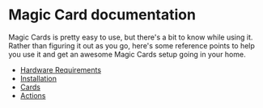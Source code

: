 # Magic Card documentation

Magic Cards is pretty easy to use, but there's a bit to know while using it. Rather than figuring it out as you go, here's some reference points to help you use it and get an awesome Magic Cards setup going in your home.

* [Hardware Requirements](hardware.md)
* [Installation](install.md)
* [Cards](cards.md)
* [Actions](actions.md)

